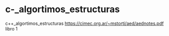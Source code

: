 # c-_algortimos_estructuras
c++_algortimos_estructuras
https://cimec.org.ar/~mstorti/aed/aednotes.pdf libro 1
